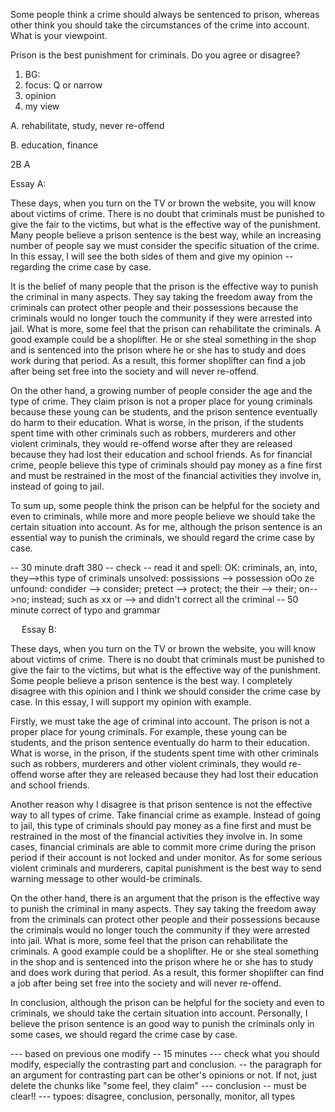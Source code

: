 Some people think a crime should always be sentenced to prison, whereas other think you should take the circumstances of the crime into account. What is your viewpoint.


Prison is the best punishment for criminals. Do you agree or disagree?


1. BG: 
2. focus: Q or narrow
3. opinion
4. my view

A. rehabilitate, study, never re-offend

B. education, finance

2B
A

Essay A:

These days, when you turn on the TV or brown the website, you will know about victims of crime. There is no doubt that criminals must be punished to give the fair to the victims, but what is the effective way of the punishment. Many people believe a prison sentence is the best way, while an increasing number of people say we must consider the specific situation of the crime. In this essay, I will see the both sides of them and give my opinion -- regarding the crime case by case.

It is the belief of many people that the prison is the effective way to punish the criminal in many aspects. They say taking the freedom away from the criminals can protect other people and their possessions because the criminals would no longer touch the community if they were arrested into jail. What is more, some feel that the prison can rehabilitate the criminals. A good example could be a shoplifter. He or she steal something in the shop and is sentenced into the prison where he or she has to study and does work during that period. As a result, this former shoplifter can find a job after being set free into the society and will never re-offend.

On the other hand, a growing number of people consider the age and the type of crime. They claim prison is not a proper place for young criminals because these young can be students, and the prison sentence eventually do harm to their education. What is worse, in the prison, if the students spent time with other criminals such as robbers, murderers and other violent criminals, they would re-offend worse after they are released because they had lost their education and school friends. As for financial crime, people believe this type of criminals should pay money as a fine first and must be restrained in the most of the financial activities they involve in, instead of going to jail.

To sum up, some people think the prison can be helpful for the society and even to criminals, while more and more people believe we should take the certain situation into account. As for me, although the prison sentence is an essential way to punish the criminals, we should regard the crime case by case.

-- 30 minute draft   380
-- check -- read it and spell: 
    OK:  criminals, an, into, they-->this type of criminals
    unsolved: possissions --> possession  oOo  ze
    unfound: condider --> consider; pretect --> protect;   the their --> their; on-->no;  instead;  such as xx or --> and
        didn't correct all the criminal
-- 50 minute correct of typo and grammar



 
Essay B:

These days, when you turn on the TV or brown the website, you will know about victims of crime. There is no doubt that criminals must be punished to give the fair to the victims, but what is the effective way of the punishment. Some people believe a prison sentence is the best way. I completely disagree with this opinion and I think we should consider the crime case by case. In this essay, I will support my opinion with example.

Firstly, we must take the age of criminal into account. The prison is not a proper place for young criminals. For example, these young can be students, and the prison sentence eventually do harm to their education. What is worse, in the prison, if the students spent time with other criminals such as robbers, murderers and other violent criminals, they would re-offend worse after they are released because they had lost their education and school friends. 

Another reason why I disagree is that prison sentence is not the effective way to all types of crime. Take financial crime as example. Instead of going to jail, this type of criminals should pay money as a fine first and must be restrained in the most of the financial activities they involve in. In some cases, financial criminals are able to commit more crime during the prison period if their account is not locked and under monitor. As for some serious violent criminals and murderers, capital punishment is the best way to send warning message to other would-be criminals. 

On the other hand, there is an argument that the prison is the effective way to punish the criminal in many aspects. They say taking the freedom away from the criminals can protect other people and their possessions because the criminals would no longer touch the community if they were arrested into jail. What is more, some feel that the prison can rehabilitate the criminals. A good example could be a shoplifter. He or she steal something in the shop and is sentenced into the prison where he or she has to study and does work during that period. As a result, this former shoplifter can find a job after being set free into the society and will never re-offend.

In conclusion, although the prison can be helpful for the society and even to criminals, we should take the certain situation into account. Personally, I believe the prison sentence is an good way to punish the criminals only in some cases, we should regard the crime case by case.

--- based on previous one modify -- 15 minutes
--- check what you should modify, especially the contrasting part and conclusion.
    -- the paragraph for an argument for contrasting part can be other's opinions or not. If not, just delete the chunks like "some feel, they claim"
--- conclusion -- must be clear!!
--- typoes: disagree, conclusion, personally, monitor, all types
